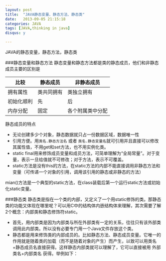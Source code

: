 ```yaml
---
layout: post
title:  "JAVA静态变量、静态方法、静态类"
date:   2013-09-05 21:15:18
categories: JAVA
tags: [JAVA,thinking in java]
disqus: y      

---   
```

JAVA的静态变量，静态方法，静态类

###静态变量和静态方法
静态变量和静态方法都是类的静态成员，他们和非静态成员主要的区别是

比较    |静态成员|非静态成员
-------|------ |--------
拥有属性|类共同拥有|类独立拥有
初始化顺利|先|后
内存分配|固定|各个附属类中分配

静态成员的特点 
 
* 无论创建多少个对象，静态数据就只占一份数据区域，数据唯一性
* 引用方便。用`类名.静态方法名` 或者  `类名.静态变量名`就可引用并且直接可以修改其属性值，不用get和set方法，也不用实例化类。
* static final用来修饰成员变量和成员方法，可简单理解为“全局常量”。对于变量，表示一旦给值就不可修改；对于方法，表示不可覆盖。
* static方法是没有this的方法，在static方法的内部不能直接调用非静态方法和变量（可传递一个对象的引用，调用该引用的静态或非静态的方法）

mian()方法是一个典型的static方法，在class装载后第一个运行static方法或初始化static变量。

###静态类
静态类是指在一个类的内部，又定义了一个用static修饰的类。那静态类的功能又体现在哪里呢？可以用C中的结构体内嵌结构体来理解，其次需要了解2个概念：内部类和静态修饰符static。

* 首先，用内部类是因为内部类与所在外部类有一定的关系，往往只有该外部类调用此内部类。所以没有必要专门用一个Java文件存放这个类。
* 静态都是用来修饰类的内部成员的。比如静态方法、静态成员变量。它唯一的作用就是随着类的加载（而不是随着对象的产生）而产生，以致可以用类名+静态成员名直接获得。这样静态内部类就可以理解了，它可以直接被用 外部类名+内部类名 获得。举例如下：